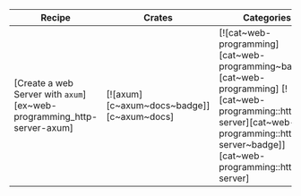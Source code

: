 | Recipe | Crates | Categories |
|---|---|---|
| [Create a web Server with `axum`][ex~web-programming_http-server-axum] | [![axum][c~axum~docs~badge]][c~axum~docs] | [![cat~web-programming][cat~web-programming~badge]][cat~web-programming] [![cat~web-programming::http-server][cat~web-programming::http-server~badge]][cat~web-programming::http-server] |
